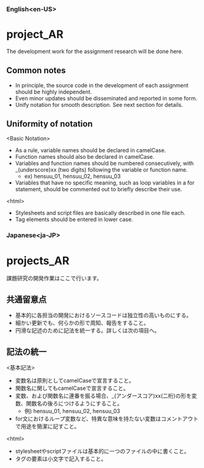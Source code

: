 ### English\<en-US\>
# project_AR
The development work for the assignment research will be done here.

## Common notes
* In principle, the source code in the development of each assignment should be highly independent.
* Even minor updates should be disseminated and reported in some form.
* Unify notation for smooth description. See next section for details.

## Uniformity of notation
\<Basic Notation\>
* As a rule, variable names should be declared in camelCase.
* Function names should also be declared in camelCase.
* Variables and function names should be numbered consecutively, with _(underscore)xx (two digits) following the variable or function name.
  * ex) hensuu_01, hensuu_02, hensuu_03
* Variables that have no specific meaning, such as loop variables in a for statement, should be commented out to briefly describe their use.

\<html\>
* Stylesheets and script files are basically described in one file each.
* Tag elements should be entered in lower case.

### Japanese\<ja-JP\>
# projects_AR
課題研究の開発作業はここで行います。

## 共通留意点
* 基本的に各担当の開発におけるソースコードは独立性の高いものにする。
* 細かい更新でも、何らかの形で周知、報告をすること。
* 円滑な記述のために記法を統一する。詳しくは次の項目へ。

## 記法の統一
\<基本記法\>
* 変数名は原則としてcamelCaseで宣言すること。
* 関数名に関してもcamelCaseで宣言すること。
* 変数、および関数名に連番を振る場合、_(アンダースコア)xx(二桁)の形を変数、関数名の後ろにつけるようにすること。
  * 例) hensuu_01, hensuu_02, hensuu_03
* for文におけるループ変数など、特異な意味を持たない変数はコメントアウトで用途を簡潔に記すこと。

\<html\>
* stylesheetやscriptファイルは基本的に一つのファイルの中に書くこと。
* タグの要素は小文字で記入すること。
